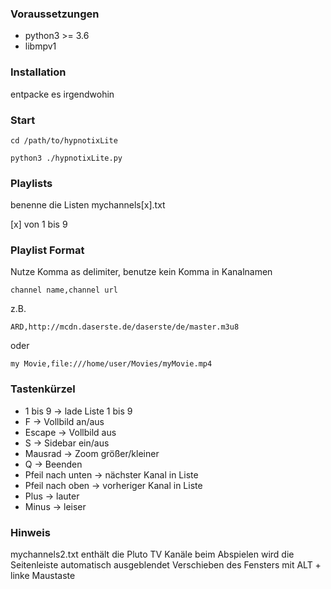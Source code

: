 ### Voraussetzungen

- python3 >= 3.6
- libmpv1

### Installation

entpacke es irgendwohin

### Start

```cd /path/to/hypnotixLite```

```python3 ./hypnotixLite.py```

### Playlists

benenne die Listen mychannels[x].txt

[x] von 1 bis 9

### Playlist Format

Nutze Komma as delimiter, benutze kein Komma in Kanalnamen

```channel name,channel url```

z.B.

```ARD,http://mcdn.daserste.de/daserste/de/master.m3u8```

oder

```my Movie,file:///home/user/Movies/myMovie.mp4```


### Tastenkürzel

- 1 bis 9 -> lade Liste 1 bis 9
- F -> Vollbild an/aus
- Escape -> Vollbild aus
- S -> Sidebar ein/aus
- Mausrad -> Zoom größer/kleiner
- Q -> Beenden
- Pfeil nach unten -> nächster Kanal in Liste
- Pfeil nach oben -> vorheriger Kanal in Liste
- Plus -> lauter
- Minus -> leiser

### Hinweis

mychannels2.txt enthält die Pluto TV Kanäle
beim Abspielen wird die Seitenleiste automatisch ausgeblendet
Verschieben des Fensters mit ALT + linke Maustaste
